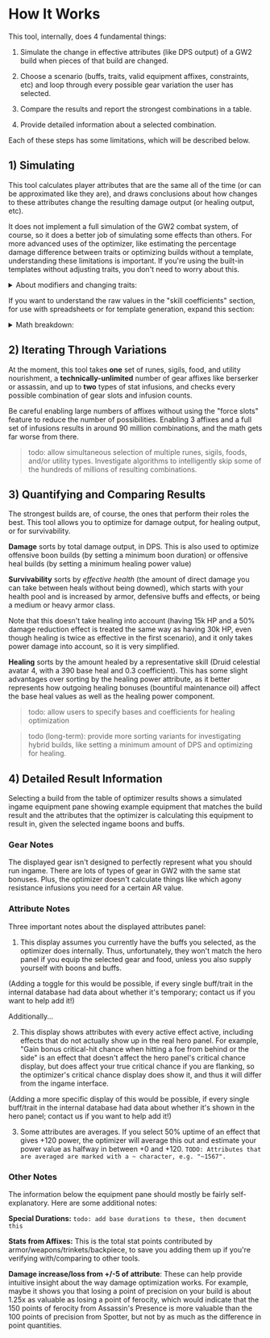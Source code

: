# How It Works

This tool, internally, does 4 fundamental things:

1. Simulate the change in effective attributes (like DPS output) of a GW2 build when pieces of that build are changed.

2. Choose a scenario (buffs, traits, valid equipment affixes, constraints, etc) and loop through every possible gear variation the user has selected.

3. Compare the results and report the strongest combinations in a table.

4. Provide detailed information about a selected combination.

Each of these steps has some limitations, which will be described below.

## 1) Simulating

This tool calculates player attributes that are the same all of the time (or can be approximated like they are), and draws conclusions about how changes to these attributes change the resulting damage output (or healing output, etc).

It does not implement a full simulation of the GW2 combat system, of course, so it does a better job of simulating some effects than others. For more advanced uses of the optimizer, like estimating the percentage damage difference between traits or optimizing builds without a template, understanding these limitations is important. If you're using the built-in templates without adjusting traits, you don't need to worry about this.

<details>
<summary>About modifiers and changing traits:</summary>

The optimizer's simulation breaks down damage into components for power and for each damaging condition, but no further. It doesn't break things down by skill type or by individual skill cast, though both of these are theoretically possible to simulate with much more input data.

Therefore, these types of modifiers are not simulated by the optimizer's attribute system:

**a) Bonuses to a specific skill type**, like "conditions dealt by a scepter are stronger." The effect of toggling these can't be accurately simulated without knowing what portion of damage/condition application/healing was performed by each type of skill or effect.

**b) Bonuses which change your rotation or have direct effects of their own**, like "consecrations have reduced cooldown" or "deal damage when you dodge." The effect of toggling these these can't be accurately simulated without simulating your entire rotation.

> todo: mark these kinds of traits with a warning somehow!

The effects of these types of modifiers are quietly included in the the "skill coefficients" data of the optimizer's built-in templates, which results in an accurate simulation when the trait data and coefficient data match. Toggling them without also changing the "skill coefficients" section may lead to inaccurate results, however.**\*** Making these comparisons correctly requires a separate template with each trait.

These general types of modifiers, on the other hand, are simulated by the optimizer's attribute system:

**c) Consistent bonuses**. ex: "+100 precision", or "+5% critical damage." These have a predictable, calculable effect on every skill you use, so the math to simulate adding or removing one is simple and generally very accurate.

**d) Bonuses with uptime**, like "+120 ferocity while holding an axe (which is about 40% of the time)." These can be estimated by averaging out the bonus and assuming that the build's damage is fairly even over time. This assumption would be far off if, say, a build actually did 70% of its damage during the 40% of the time it was holding an axe, but is usually reasonable.

After loading a template, these general bonuses can be removed, added, or changed in quantity freely, and the template should continue to yield accurate results. This is not only useful for optimizing builds in different scenarios or with certain trait changes, it can also be used for comparisons like "About how much DPS is Assassin's Presence worth?" or "Which is better, thief runes or accuracy sigil?"

---

\*For example, loading a condi renegade template with Dance of Death (a lifesteal effect; category B) and then changing it to Swift Termination (an uptime-based buff; category D) would correctly add the damage buff effect in the optimizer's attribute system but would not remove the lifesteal effect, resulting in a power damage component that is slightly too high.

Most of the time this doesn't change the optimal gear, but it can result in unrealistic DPS output values.

All this means is that to be able to, for example, compare a quickbrand build with Legendary Lore and more quickness duration with a build with Stalwart Speed and more offensive gear, one needs to change "skill coefficients" templates, not just traits, but this is not obvious from the UI.

</details>

If you want to understand the raw values in the "skill coefficients" section, for use with spreadsheets or for template generation, expand this section:

<details>
<summary>Math breakdown:</summary>

As mentioned, the optimizer calculates generally-applicable attributes like effective power and burning duration, and multiplies the "skill coefficients" data by these values to output DPS. How do we calculate this data so that it results in the correct damage and distribution?

### From ingame results (Elite Insights log)...

Test the build in question ingame and measure its DPS output (power, burning, bleeding, etc). [Arcdps](https://www.deltaconnected.com/arcdps/) logs can be processed with [Elite Insights](https://github.com/baaron4/GW2-Elite-Insights-Parser) on your PR or through [dps.report](https://dps.report/) to easily obtain this information. Be sure to choose a scenario that best represents what you want to optimize for, like benchmarking with allies when relevant.

Then, force the optimizer to run the tested scenario as closely as possible, and enter the measured DPS into the tool at the bottom of the optimizer's results section under "Development."

The optimizer calculates what skill coefficient slider inputs would result in the measured ingame damage output with the currently selected settings and gear.

This inherently includes everything the optimizer does not simulate in the skill coefficient data, without needing to know exactly what it represents.

### From a spreadsheet

Exactly what _does_ skill coefficient data represent?

The damage dealt by a skill can be broken down completely as:

```
Power Damage = (Weapon Strength * Coefficient / Target Armor) * Effective Power * Optimizer simulated modifiers * Optimizer ignored modifiers
```

```
Burning/bleeding/etc Damage = (Stacks Applied * Base Duration) * Damage Per Tick * Optimizer simulated modifiers * Optimizer ignored modifiers
```

Total DPS is calculated as the sum of these damages for every skill cast, divided by the total combat time.

These can be rearranged to separate out what the optimizer simulates, and what it does not:

```
Power Damage = (Effective Power * Optimizer simulated modifiers / Target Armor)
  * (Weapon Strength * Coefficient * Optimizer ignored modifiers)

Power DPS = (optimizer stuff)
  * average (Weapon Strength * Coefficient * Optimizer ignored modifiers) per second
```

```
Burning/bleeding/etc Damage = (Damage Per Tick * Optimizer simulated modifiers)
  * (Stacks Applied * Base Duration * Optimizer ignored modifiers)

Burning/bleeding/etc DPS = (optimizer stuff)
  * average (Stacks Applied * Base Duration * Optimizer ignored modifiers) per second
```

Thus, the skill coefficient data for power is "the average amount of `skill coefficient * weapon strength` my skills deal per second," and for burning it is "the average amount of `stacks of burning * duration` my skills deal per second" (both including specific modifiers).

In short, it is exactly how strong your build's rotation is, independent of gear or buffs.

</details>

## 2) Iterating Through Variations

At the moment, this tool takes **one** set of runes, sigils, food, and utility nourishment, a **technically-unlimited** number of gear affixes like berserker or assassin, and up to **two** types of stat infusions, and checks every possible combination of gear slots and infusion counts.

Be careful enabling large numbers of affixes without using the "force slots" feature to reduce the number of possibilities. Enabling 3 affixes and a full set of infusions results in around 90 million combinations, and the math gets far worse from there.

> todo: allow simultaneous selection of multiple runes, sigils, foods, and/or utility types. Investigate algorithms to intelligently skip some of the hundreds of millions of resulting combinations.

## 3) Quantifying and Comparing Results

The strongest builds are, of course, the ones that perform their roles the best. This tool allows you to optimize for damage output, for healing output, or for survivability.

**Damage** sorts by total damage output, in DPS. This is also used to optimize offensive boon builds (by setting a minimum boon duration) or offensive heal builds (by setting a minimum healing power value)

**Survivability** sorts by _effective health_ (the amount of direct damage you can take between heals without being downed), which starts with your health pool and is increased by armor, defensive buffs and effects, or being a medium or heavy armor class.

Note that this doesn't take healing into account (having 15k HP and a 50% damage reduction effect is treated the same way as having 30k HP, even though healing is twice as effective in the first scenario), and it only takes power damage into account, so it is very simplified.

**Healing** sorts by the amount healed by a representative skill (Druid celestial avatar 4, with a 390 base heal and 0.3 coefficient). This has some slight advantages over sorting by the healing power attribute, as it better represents how outgoing healing bonuses (bountiful maintenance oil) affect the base heal values as well as the healing power component.

> todo: allow users to specify bases and coefficients for healing optimization

> todo (long-term): provide more sorting variants for investigating hybrid builds, like setting a minimum amount of DPS and optimizing for healing.

## 4) Detailed Result Information

Selecting a build from the table of optimizer results shows a simulated ingame equipment pane showing example equipment that matches the build result and the attributes that the optimizer is calculating this equipment to result in, given the selected ingame boons and buffs.

### Gear Notes

The displayed gear isn't designed to perfectly represent what you should run ingame. There are lots of types of gear in GW2 with the same stat bonuses. Plus, the optimizer doesn't calculate things like which agony resistance infusions you need for a certain AR value.

### Attribute Notes

Three important notes about the displayed attributes panel:

1. This display assumes you currently have the buffs you selected, as the optimizer does internally. Thus, unfortunately, they won't match the hero panel if you equip the selected gear and food, unless you also supply yourself with boons and buffs.

(Adding a toggle for this would be possible, if every single buff/trait in the internal database had data about whether it's temporary; contact us if you want to help add it!)

Additionally...

2. This display shows attributes with every active effect active, including effects that do not actually show up in the real hero panel. For example, "Gain bonus critical-hit chance when hitting a foe from behind or the side" is an effect that doesn't affect the hero panel's critical chance display, but does affect your true critical chance if you are flanking, so the optimizer's critical chance display does show it, and thus it will differ from the ingame interface.

(Adding a more specific display of this would be possible, if every single buff/trait in the internal database had data about whether it's shown in the hero panel; contact us if you want to help add it!)

3. Some attributes are averages. If you select 50% uptime of an effect that gives +120 power, the optimizer will average this out and estimate your power value as halfway in between +0 and +120. `TODO: Attributes that are averaged are marked with a ~ character, e.g. "~1567".`

### Other Notes

The information below the equipment pane should mostly be fairly self-explanatory. Here are some additional notes:

**Special Durations:** `todo: add base durations to these, then document this`

**Stats from Affixes:** This is the total stat points contributed by armor/weapons/trinkets/backpiece, to save you adding them up if you're verifying with/comparing to other tools.

**Damage increase/loss from +/-5 of attribute**: These can help provide intuitive insight about the way damage optimization works. For example, maybe it shows you that losing a point of precision on your build is about 1.25x as valuable as losing a point of ferocity, which would indicate that the 150 points of ferocity from Assassin's Presence is more valuable than the 100 points of precision from Spotter, but not by as much as the difference in point quantities.
